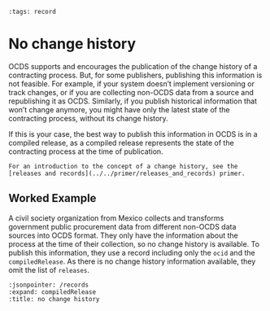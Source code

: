 ```{workedexample} No change history
:tags: record
```

# No change history

OCDS supports and encourages the publication of the change history of a contracting process. But, for some publishers, publishing this information is not feasible. For example, if your system doesn’t implement versioning or track changes, or if you are collecting non-OCDS data from a source and republishing it as OCDS. Similarly, if you publish historical information that won’t change anymore, you might have only the latest state of the contracting process, without its change history.

If this is your case, the best way to publish this information in OCDS is in a compiled release, as a compiled release represents the state of the contracting process at the time of publication.

```{note}
For an introduction to the concept of a change history, see the [releases and records](../../primer/releases_and_records) primer.
```

## Worked Example

A civil society organization from Mexico collects and transforms government public procurement data from different non-OCDS data sources into OCDS format. They only have the information about the process at the time of their collection, so no change history is available. To publish this information, they use a record including only the `ocid` and the `compiledRelease`. As there is no change history information available, they omit the list of `releases`.

```{jsoninclude} ../../examples/no_change_history/no_change_history.json
:jsonpointer: /records
:expand: compiledRelease
:title: no change history
```
